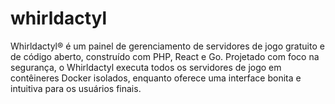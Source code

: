 # whirldactyl
Whirldactyl® é um painel de gerenciamento de servidores de jogo gratuito e de código aberto, construído com PHP, React e Go. Projetado com foco na segurança, o Whirldactyl executa todos os servidores de jogo em contêineres Docker isolados, enquanto oferece uma interface bonita e intuitiva para os usuários finais.
